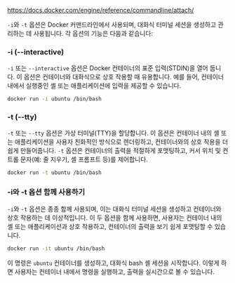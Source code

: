 https://docs.docker.com/engine/reference/commandline/attach/

`-i`와 `-t` 옵션은 Docker 커맨드라인에서 사용되며, 대화식 터미널 세션을 생성하고 관리하는 데 사용됩니다. 각 옵션의 기능은 다음과 같습니다:

### -i (--interactive)
`-i` 또는 `--interactive` 옵션은 Docker 컨테이너의 표준 입력(STDIN)을 열어 둡니다. 이 옵션은 컨테이너와 대화식으로 상호 작용할 때 유용합니다. 예를 들어, 컨테이너 내에서 실행중인 셸 또는 애플리케이션에 입력을 제공할 수 있습니다.

```bash
docker run -i ubuntu /bin/bash
```

### -t (--tty)
`-t` 또는 `--tty` 옵션은 가상 터미널(TTY)을 할당합니다. 이 옵션은 컨테이너 내의 셸 또는 애플리케이션을 사용자 친화적인 방식으로 렌더링하고, 컨테이너와의 상호 작용을 더 쉽게 만들어줍니다. `-t` 옵션은 컨테이너의 출력을 적절하게 포맷팅하고, 커서 위치 및 컨트롤 문자(예: 줄 지우기, 셸 프롬프트 등)를 제어합니다.

```bash
docker run -t ubuntu /bin/bash
```

### -i와 -t 옵션 함께 사용하기
`-i`와 `-t` 옵션은 종종 함께 사용되며, 이는 대화식 터미널 세션을 생성하고 컨테이너와 상호 작용하는 데 이상적입니다. 이 두 옵션을 함께 사용하면, 사용자는 컨테이너 내의 셸 또는 애플리케이션과 상호 작용하고, 컨테이너의 출력을 보기 쉽게 포맷팅할 수 있습니다.

```bash
docker run -it ubuntu /bin/bash
```

이 명령은 `ubuntu` 컨테이너를 생성하고, 대화식 bash 셸 세션을 시작합니다. 이렇게 하면 사용자는 컨테이너 내에서 명령을 실행하고, 출력을 실시간으로 볼 수 있습니다.